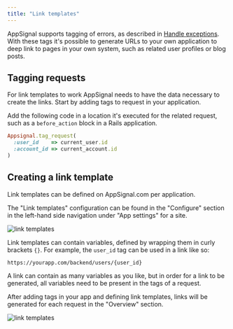 ```yaml
---
title: "Link templates"
---
```


AppSignal supports tagging of errors, as described in [Handle
exceptions](/ruby/instrumentation/exception-handling.html). With these tags
it's possible to generate URLs to your own application to deep link to pages in
your own system, such as related user profiles or blog posts.

## Tagging requests

For link templates to work AppSignal needs to have the data necessary to create
the links. Start by adding tags to request in your application.

Add the following code in a location it's executed for the related request,
such as a `before_action` block in a Rails application.

```ruby
Appsignal.tag_request(
  :user_id    => current_user.id
  :account_id => current_account.id
)
```

## Creating a link template

Link templates can be defined on AppSignal.com per application.

The "Link templates" configuration can be found in the "Configure" section in
the left-hand side navigation under "App settings" for a site.

![link templates](/images/screenshots/link_templates.png)

Link templates can contain variables, defined by wrapping them in curly
brackets `{}`. For example, the `user_id` tag can be used in a link like so:

```
https://yourapp.com/backend/users/{user_id}
```

A link can contain as many variables as you like, but in order for a link to be
generated, all variables need to be present in the tags of a request.

After adding tags in your app and defining link templates, links will be
generated for each request in the "Overview" section.

![link templates](/images/screenshots/link_templates_result.png)
